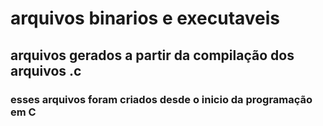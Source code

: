# arquivos binarios e executaveis
## arquivos gerados a partir da compilação dos arquivos .c
### esses arquivos foram criados desde o inicio da programação em C
